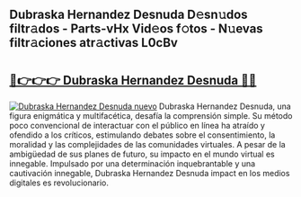 ## Dubraska Hernandez Desnuda D𝚎sn𝚞dos filtr𝚊dos - Parts-vHx Vid𝚎os f𝚘tos - N𝚞evas filtr𝚊ciones atr𝚊ctivas L0cBv

# <h2><a href="http://mb2fe0n.tromn.icu/?c=Dubraska+Hernandez+Desnuda">🔗👉👉👉 Dubraska Hernandez Desnuda 🔗🔗</a></h2>

[![Dubraska Hernandez Desnuda nuevo](https://i.imgur.com/pEAQMta.gif)](http://mb2fe0n.tromn.icu/?c=Dubraska+Hernandez+Desnuda)
Dubraska Hernandez Desnuda, una figura enigmática y multifacética, desafía la comprensión simple. Su método poco convencional de interactuar con el público en línea ha atraído y ofendido a los críticos, estimulando debates sobre el consentimiento, la moralidad y las complejidades de las comunidades virtuales. A pesar de la ambigüedad de sus planes de futuro, su impacto en el mundo virtual es innegable. Impulsado por una determinación inquebrantable y una cautivación innegable, Dubraska Hernandez Desnuda impact en los medios digitales es revolucionario.
